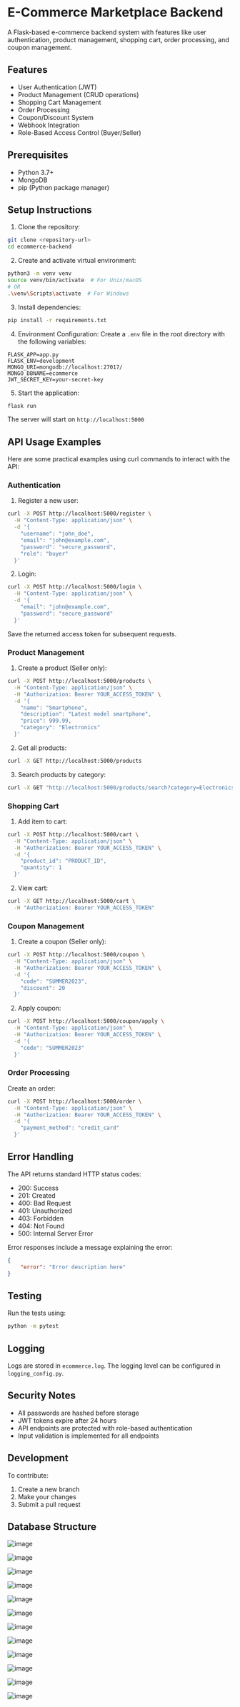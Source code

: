 # E-Commerce Marketplace Backend

A Flask-based e-commerce backend system with features like user authentication, product management, shopping cart, order processing, and coupon management.

## Features

- User Authentication (JWT)
- Product Management (CRUD operations)
- Shopping Cart Management
- Order Processing
- Coupon/Discount System
- Webhook Integration
- Role-Based Access Control (Buyer/Seller)

## Prerequisites

- Python 3.7+
- MongoDB
- pip (Python package manager)

## Setup Instructions

1. Clone the repository:
```bash
git clone <repository-url>
cd ecommerce-backend
```

2. Create and activate virtual environment:
```bash
python3 -m venv venv
source venv/bin/activate  # For Unix/macOS
# OR
.\venv\Scripts\activate  # For Windows
```

3. Install dependencies:
```bash
pip install -r requirements.txt
```

4. Environment Configuration:
Create a `.env` file in the root directory with the following variables:
```
FLASK_APP=app.py
FLASK_ENV=development
MONGO_URI=mongodb://localhost:27017/
MONGO_DBNAME=ecommerce
JWT_SECRET_KEY=your-secret-key
```

5. Start the application:
```bash
flask run
```

The server will start on `http://localhost:5000`

## API Usage Examples

Here are some practical examples using curl commands to interact with the API:

### Authentication

1. Register a new user:
```bash
curl -X POST http://localhost:5000/register \
  -H "Content-Type: application/json" \
  -d '{
    "username": "john_doe",
    "email": "john@example.com",
    "password": "secure_password",
    "role": "buyer"
  }'
```

2. Login:
```bash
curl -X POST http://localhost:5000/login \
  -H "Content-Type: application/json" \
  -d '{
    "email": "john@example.com",
    "password": "secure_password"
  }'
```
Save the returned access token for subsequent requests.

### Product Management

1. Create a product (Seller only):
```bash
curl -X POST http://localhost:5000/products \
  -H "Content-Type: application/json" \
  -H "Authorization: Bearer YOUR_ACCESS_TOKEN" \
  -d '{
    "name": "Smartphone",
    "description": "Latest model smartphone",
    "price": 999.99,
    "category": "Electronics"
  }'
```

2. Get all products:
```bash
curl -X GET http://localhost:5000/products
```

3. Search products by category:
```bash
curl -X GET "http://localhost:5000/products/search?category=Electronics"
```

### Shopping Cart

1. Add item to cart:
```bash
curl -X POST http://localhost:5000/cart \
  -H "Content-Type: application/json" \
  -H "Authorization: Bearer YOUR_ACCESS_TOKEN" \
  -d '{
    "product_id": "PRODUCT_ID",
    "quantity": 1
  }'
```

2. View cart:
```bash
curl -X GET http://localhost:5000/cart \
  -H "Authorization: Bearer YOUR_ACCESS_TOKEN"
```

### Coupon Management

1. Create a coupon (Seller only):
```bash
curl -X POST http://localhost:5000/coupon \
  -H "Content-Type: application/json" \
  -H "Authorization: Bearer YOUR_ACCESS_TOKEN" \
  -d '{
    "code": "SUMMER2023",
    "discount": 20
  }'
```

2. Apply coupon:
```bash
curl -X POST http://localhost:5000/coupon/apply \
  -H "Content-Type: application/json" \
  -H "Authorization: Bearer YOUR_ACCESS_TOKEN" \
  -d '{
    "code": "SUMMER2023"
  }'
```

### Order Processing

Create an order:
```bash
curl -X POST http://localhost:5000/order \
  -H "Content-Type: application/json" \
  -H "Authorization: Bearer YOUR_ACCESS_TOKEN" \
  -d '{
    "payment_method": "credit_card"
  }'
```

## Error Handling

The API returns standard HTTP status codes:
- 200: Success
- 201: Created
- 400: Bad Request
- 401: Unauthorized
- 403: Forbidden
- 404: Not Found
- 500: Internal Server Error

Error responses include a message explaining the error:
```json
{
    "error": "Error description here"
}
```

## Testing

Run the tests using:
```bash
python -m pytest
```

## Logging

Logs are stored in `ecommerce.log`. The logging level can be configured in `logging_config.py`.

## Security Notes

- All passwords are hashed before storage
- JWT tokens expire after 24 hours
- API endpoints are protected with role-based authentication
- Input validation is implemented for all endpoints

## Development

To contribute:
1. Create a new branch
2. Make your changes
3. Submit a pull request

## Database Structure
![image](https://github.com/user-attachments/assets/6fe2651d-6af9-42a2-af0a-052ff6769e12)

![image](https://github.com/user-attachments/assets/9cdf0f8b-72ac-4b2e-9f6c-5bbace1b190e)

![image](https://github.com/user-attachments/assets/4d17b322-3a2d-4a7e-8ac3-fcc6477bc565)

![image](https://github.com/user-attachments/assets/44f2876f-619e-452e-9340-72abcdfb99a5)

![image](https://github.com/user-attachments/assets/afd06b2b-c8b6-4e36-bdc9-cdb7acc09b01)

![image](https://github.com/user-attachments/assets/eaae87be-b4cc-40de-b29c-fdfe8027b797)

![image](https://github.com/user-attachments/assets/439a7907-c300-466f-b165-880439ef75b1)

![image](https://github.com/user-attachments/assets/f961a7d9-3bea-4ccc-aa76-ba7dc7d03cf0)

![image](https://github.com/user-attachments/assets/b75367ee-3d80-489c-b2d4-f3b87f0b92ca)

![image](https://github.com/user-attachments/assets/0d85a8af-4bcb-456d-b2ba-26b74980c0b7)

![image](https://github.com/user-attachments/assets/fffa9fc1-e97f-47f4-b53c-a61962e1c79e)

![image](https://github.com/user-attachments/assets/b42f7606-2583-4dfa-8a86-678c49900561)
